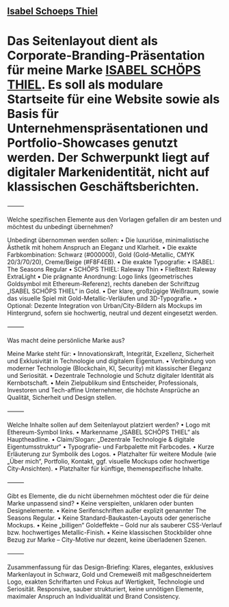 ## **[Isabel Schoeps Thiel](https://googleapis.github.io/)**

# Das Seitenlayout dient als Corporate-Branding-Präsentation für meine Marke [ISABEL SCHÖPS THIEL](https://googleapis.github.io/). Es soll als modulare Startseite für eine Website sowie als Basis für Unternehmenspräsentationen und Portfolio-Showcases genutzt werden. Der Schwerpunkt liegt auf digitaler Markenidentität, nicht auf klassischen Geschäftsberichten.

⸻

Welche spezifischen Elemente aus den Vorlagen gefallen dir am besten und möchtest du unbedingt übernehmen?

Unbedingt übernommen werden sollen:
	•	Die luxuriöse, minimalistische Ästhetik mit hohem Anspruch an Eleganz und Klarheit.
	•	Die exakte Farbkombination: Schwarz (#000000), Gold (Gold-Metallic, CMYK 20/3/70/20), Creme/Beige (#F8F4EB).
	•	Die exakte Typografie:
	•	ISABEL: The Seasons Regular
	•	SCHÖPS THIEL: Raleway Thin
	•	Fließtext: Raleway ExtraLight
	•	Die prägnante Anordnung: Logo links (geometrisches Goldsymbol mit Ethereum-Referenz), rechts daneben der Schriftzug „ISABEL SCHÖPS THIEL“ in Gold.
	•	Der klare, großzügige Weißraum, sowie das visuelle Spiel mit Gold-Metallic-Verläufen und 3D-Typografie.
	•	Optional: Dezente Integration von Urban/City-Bildern als Mockups im Hintergrund, sofern sie hochwertig, neutral und dezent eingesetzt werden.

⸻

Was macht deine persönliche Marke aus?

Meine Marke steht für:
	•	Innovationskraft, Integrität, Exzellenz, Sicherheit und Exklusivität in Technologie und digitalem Eigentum.
	•	Verbindung von moderner Technologie (Blockchain, KI, Security) mit klassischer Eleganz und Seriosität.
	•	Dezentrale Technologie und Schutz digitaler Identität als Kernbotschaft.
	•	Mein Zielpublikum sind Entscheider, Professionals, Investoren und Tech-affine Unternehmer, die höchste Ansprüche an Qualität, Sicherheit und Design stellen.

⸻

Welche Inhalte sollen auf dem Seitenlayout platziert werden?
	•	Logo mit Ethereum-Symbol links.
	•	Markenname „ISABEL SCHÖPS THIEL“ als Hauptheadline.
	•	Claim/Slogan: „Dezentrale Technologie & digitale Eigentumsstruktur“
	•	Typografie- und Farbpalette mit Farbcodes.
	•	Kurze Erläuterung zur Symbolik des Logos.
	•	Platzhalter für weitere Module (wie „Über mich“, Portfolio, Kontakt, ggf. visuelle Mockups oder hochwertige City-Ansichten).
	•	Platzhalter für künftige, themenspezifische Inhalte.

⸻

Gibt es Elemente, die du nicht übernehmen möchtest oder die für deine Marke unpassend sind?
	•	Keine verspielten, unklaren oder bunten Designelemente.
	•	Keine Serifenschriften außer explizit genannter The Seasons Regular.
	•	Keine Standard-Baukasten-Layouts oder generische Mockups.
	•	Keine „billigen“ Goldeffekte – Gold nur als sauberer CSS-Verlauf bzw. hochwertiges Metallic-Finish.
	•	Keine klassischen Stockbilder ohne Bezug zur Marke – City-Motive nur dezent, keine überladenen Szenen.

⸻

Zusammenfassung für das Design-Briefing:
Klares, elegantes, exklusives Markenlayout in Schwarz, Gold und Cremeweiß mit maßgeschneidertem Logo, exakten Schriftarten und Fokus auf Wertigkeit, Technologie und Seriosität. Responsive, sauber strukturiert, keine unnötigen Elemente, maximaler Anspruch an Individualität und Brand Consistency.
